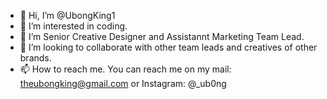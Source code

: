 - 👋 Hi, I’m @UbongKing1
- 👀 I’m interested in coding.
- 🌱 I’m Senior Creative Designer and Assistannt Marketing Team Lead.
- 💞️ I’m looking to collaborate with other team leads and creatives of other brands.
- 📫 How to reach me. You can reach me on my mail: theubongking@gmail.com or Instagram: @_ub0ng

<!---
UbongKing1/UbongKing1 is a ✨ special ✨ repository because its `README.md` (this file) appears on your GitHub profile.
You can click the Preview link to take a look at your changes.
--->
